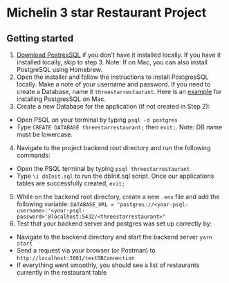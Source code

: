 # Michelin 3 star Restaurant Project

## Getting started
1. [Download PostresSQL](https://www.postgresql.org/download/) if you don't have it installed locally. If you have it installed locally, skip to step 3.
Note: If on Mac, you can also install PostgreSQL using Homebrew.
2. Open the installer and follow the instructions to install PostgresSQL locally. Make a note of your username and password. If you need to create a Database, name it `threestarrestaurant`. Here is an [example](https://www.postgresqltutorial.com/install-postgresql-macos/) for installing PostgresSQL on Mac.
3. Create a new Database for the application (if not created in Step 2):
* Open PSQL on your terminal by typing `psql -d postgres`
* Type `CREATE DATABASE threestarrestaurant;` then `exit;`. Note: DB name must be lowercase.
4. Navigate to the project backend root directory and run the following commands:  
* Open the PSQL terminal by typing `psql threestarrestaurant`
* Type `\i dbInit.sql` to run the dbInit.sql script. Once our applications tables are successfully created, `exit;`
5. While on the backend root directory, create a new `.env` file and add the following variable: `DATABASE_URL = "postgres://<your-psql-username>:'<your-psql-password>'@localhost:5432/<threestarrestaurant>"`
6. Test that your backend server and postgres was set up correctly by:
* Navigate to the backend directory and start the backend server `yarn start`
* Send a request via your browser (or Postman) to `http://localhost:3001/testDBConnection`
* If everything went smoothly, you should see a list of restaurants currently in the restaurant table

